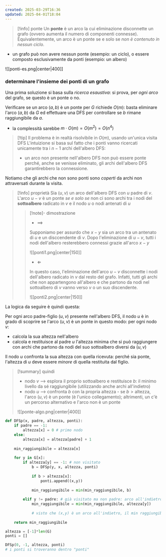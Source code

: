```yaml
---
created: 2025-03-29T16:36
updated: 2025-04-01T18:04
---
```

> [!info] ponte
> Un **ponte** è un arco la cui eliminazione disconnette un grafo (ovvero aumenta il numero di componenti connesse). Equivalentemente, un arco è un ponte se e solo se *non è contenuto in nessun ciclo*. 

- un grafo può non avere nessun ponte (esempio: un ciclo), o essere composto esclusivamente da ponti (esempio: un albero)

![[ponti-es.png|center|400]]

### determinare l'insieme dei ponti di un grafo
Una prima soluzione si basa sulla *ricerca esaustiva*: si prova, per *ogni arco* del grafo, se questo è un ponte o no.

Verificare se un arco $(a,b)$ è un ponte per $G$ richiede $O(m)$: basta eliminare l'arco $(a,b)$ da $G$ ed effettuare una DFS per controllare se $b$ rimane raggiungibile da $a$.
- la complessità sarebbe $m\cdot O(m)=O(m^2)=O(n^4)$

>[!tip] Il problema è in realtà risolvibile in $O(m)$, usando un'unica visita DFS
>L'intuizione si basa sul fatto che i ponti vanno ricercati unicamente tra i $n-1$ archi dell'albero DFS: 
>- un arco non presente nell'albero DFS non può essere ponte perché, anche se venisse eliminato, gli archi dell'albero DFS garantirebbero la connessione.

Notiamo che gli archi che non sono ponti sono *coperti* da archi non attraversati durante la visita.

>[!info] proprietà
>Sia $(u,v)$ un arco dell'albero DFS con $u$ padre di $v$. L'arco $u-v$ è un ponte *se e solo se* non ci sono archi tra i nodi del **sottoalbero** radicato in $v$ e il nodo $u$ o nodi antenati di $u$
>
>>[!note]- dimostrazione
>> - $\implies$
>> 
>> Supponiamo per assurdo che $x-y$ sia un arco tra un antenato di $u$ e un disccendente di $v$. Dopo l'eliminazione di $u-v$, tutti i nodi dell'albero resterebbero connessi grazie all'arco $x-y$
>> 
>> ![[ponti1.png|center|150]]
>> 
>> - $\Longleftarrow$
>>
>>In questo caso, l'eliminazione dell'arco $u-v$ disconnette i nodi dell'albero radicato in $v$ dal resto del grafo. Infatti, tutti gli archi che non appartengono all'albero e che partono da nodi nel sottoalbero di $v$ vanno verso $v$ o un suo discendente.
>>
>>![[ponti2.png|center|150]]

La logica da seguire è quindi questa:

Per ogni arco padre-figlio $(u,v)$ presente nell'albero DFS, il nodo $u$ è in grado di scoprire se l'arco $(u,\,v)$ è un ponte in questo modo: per ogni nodo $v$:
- calcola la sua altezza nell'albero
- calcola e restituisce al padre $u$ l'altezza minima che si può raggiungere con archi che partono da nodi del suo sottoalbero diversi da $(u,\,v)$

Il nodo $u$ confronta la sua altezza con quella ricevuta: perché sia ponte, l'altezza di $u$ deve essere *minore* di quella restituita dal figlio.

>[!summary] quindi
>- nodo $v$ --> esplora il proprio sottoalbero e restituisce $b$: il minimo livello da sé raggiungibile (utilizzando anche archi all'indietro)
>- nodo $u$ --> confronta $b$ con la propria altezza - se $b>\text{altezza}$, l'arco $(u,\,v)$ è un ponte (è l'unico collegamento); altrimenti, un c'è un percorso alternativo e l'arco non è un ponte
>
>![[ponte-algo.png|center|400]]

```python
def DFSp(x, padre, altezza, ponti):
	if padre == -1:
		altezza[x] = 0 # primo nodo
	else:
		altezza[x] = altezza[padre] + 1
	
	min_raggiungibile = altezza[x]
	
	for y in G[x]:
		if altezza[y] == -1: # non visitato
			b = DFSp(y, x, altezza, ponti)
			
			if b > altezza[x]:
				ponti.append((x,y))
			
			min_raggiungibile = min(min_raggiungibile, b)
		
		elif y != padre: # già visitato ma non padre: arco all'indietro
			min_raggiungibile = min(min_raggiungibile, altezza[y])
			
			# visto che (x,y) è un arco all'indietro, il min raggiungibile sarà sicuramente <= altezza[y] (y potrebbe arrivare ancora più indietro)
	
	return min_raggiungibile

altezza = [-1]*len(G)
ponti = []

DFSp(0, -1, altezza, ponti) 
# i ponti si troveranno dentro "ponti"
```